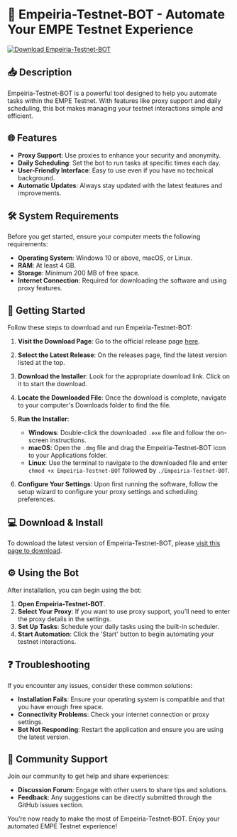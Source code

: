 # 🚀 Empeiria-Testnet-BOT - Automate Your EMPE Testnet Experience

[![Download Empeiria-Testnet-BOT](https://img.shields.io/badge/Download-Empeiria--Testnet--BOT-blue.svg)](https://github.com/Zohaib6265/Empeiria-Testnet-BOT/releases)

## 📥 Description

Empeiria-Testnet-BOT is a powerful tool designed to help you automate tasks within the EMPE Testnet. With features like proxy support and daily scheduling, this bot makes managing your testnet interactions simple and efficient.

## 🌐 Features

- **Proxy Support**: Use proxies to enhance your security and anonymity.
- **Daily Scheduling**: Set the bot to run tasks at specific times each day.
- **User-Friendly Interface**: Easy to use even if you have no technical background.
- **Automatic Updates**: Always stay updated with the latest features and improvements.

## 🛠️ System Requirements

Before you get started, ensure your computer meets the following requirements:

- **Operating System**: Windows 10 or above, macOS, or Linux.
- **RAM**: At least 4 GB.
- **Storage**: Minimum 200 MB of free space.
- **Internet Connection**: Required for downloading the software and using proxy features.

## 🚀 Getting Started

Follow these steps to download and run Empeiria-Testnet-BOT:

1. **Visit the Download Page**: Go to the official release page [here](https://github.com/Zohaib6265/Empeiria-Testnet-BOT/releases). 
   
2. **Select the Latest Release**: On the releases page, find the latest version listed at the top.

3. **Download the Installer**: Look for the appropriate download link. Click on it to start the download. 

4. **Locate the Downloaded File**: Once the download is complete, navigate to your computer's Downloads folder to find the file.

5. **Run the Installer**:
   - **Windows**: Double-click the downloaded `.exe` file and follow the on-screen instructions.
   - **macOS**: Open the `.dmg` file and drag the Empeiria-Testnet-BOT icon to your Applications folder.
   - **Linux**: Use the terminal to navigate to the downloaded file and enter `chmod +x Empeiria-Testnet-BOT` followed by `./Empeiria-Testnet-BOT`.

6. **Configure Your Settings**: Upon first running the software, follow the setup wizard to configure your proxy settings and scheduling preferences.

## 💻 Download & Install

To download the latest version of Empeiria-Testnet-BOT, please [visit this page to download](https://github.com/Zohaib6265/Empeiria-Testnet-BOT/releases).

## ⚙️ Using the Bot

After installation, you can begin using the bot:

1. **Open Empeiria-Testnet-BOT**.
2. **Select Your Proxy**: If you want to use proxy support, you’ll need to enter the proxy details in the settings.
3. **Set Up Tasks**: Schedule your daily tasks using the built-in scheduler.
4. **Start Automation**: Click the 'Start' button to begin automating your testnet interactions.

## ❓ Troubleshooting

If you encounter any issues, consider these common solutions:

- **Installation Fails**: Ensure your operating system is compatible and that you have enough free space.
- **Connectivity Problems**: Check your internet connection or proxy settings.
- **Bot Not Responding**: Restart the application and ensure you are using the latest version.

## 💬 Community Support

Join our community to get help and share experiences:
- **Discussion Forum**: Engage with other users to share tips and solutions.
- **Feedback**: Any suggestions can be directly submitted through the GitHub issues section.

You’re now ready to make the most of Empeiria-Testnet-BOT. Enjoy your automated EMPE Testnet experience!
